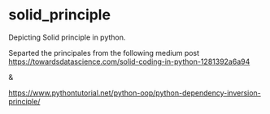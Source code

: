 # solid_principle
Depicting Solid principle in python.

Separted the principales from the following medium post
https://towardsdatascience.com/solid-coding-in-python-1281392a6a94

&

https://www.pythontutorial.net/python-oop/python-dependency-inversion-principle/
